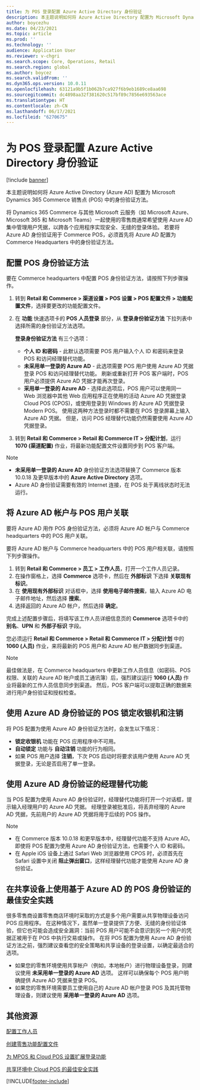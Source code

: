 ```yaml
---
title: 为 POS 登录配置 Azure Active Directory 身份验证
description: 本主题说明如何将 Azure Active Directory 配置为 Microsoft Dynamics 365 Commerce 销售点中的身份验证方法。
author: boycezhu
ms.date: 04/23/2021
ms.topic: article
ms.prod: ''
ms.technology: ''
audience: Application User
ms.reviewer: v-chgri
ms.search.scope: Core, Operations, Retail
ms.search.region: global
ms.author: boycez
ms.search.validFrom: ''
ms.dyn365.ops.version: 10.0.11
ms.openlocfilehash: 63121a9b5f1b062b7ca927f6b9eb1689ce8aa698
ms.sourcegitcommit: dc4898aa32f381620c517bf89c7856e693563ace
ms.translationtype: HT
ms.contentlocale: zh-CN
ms.lasthandoff: 06/17/2021
ms.locfileid: "6270675"
---
```

# <a name="configure-azure-active-directory-authentication-for-pos-sign-in"></a>为 POS 登录配置 Azure Active Directory 身份验证

[!include [banner](includes/banner.md)]

本主题说明如何将 Azure Active Directory (Azure AD) 配置为 Microsoft Dynamics 365 Commerce 销售点 (POS) 中的身份验证方法。

将 Dynamics 365 Commerce 与其他 Microsoft 云服务（如 Microsoft Azure、Microsoft 365 和 Microsoft Teams）一起使用的零售商通常希望使用 Azure AD 集中管理用户凭据，以跨各个应用程序实现安全、无缝的登录体验。 若要将 Azure AD 身份验证用于 Commerce POS，必须首先将 Azure AD 配置为 Commerce Headquarters 中的身份验证方法。

## <a name="configure-pos-authentication-method"></a>配置 POS 身份验证方法

要在 Commerce headquarters 中配置 POS 身份验证方法，请按照下列步骤操作。
    
1. 转到 **Retail 和 Commerce \> 渠道设置 \> POS 设置 \> POS 配置文件 \> 功能配置文件**，选择要更改的功能配置文件。
1. 在 **功能** 快速选项卡的 **POS 人员登录** 部分，从 **登录身份验证方法** 下拉列表中选择所需的身份验证方法选项。

    **登录身份验证方法** 有三个选项：
    
    - **个人 ID 和密码** - 此默认选项需要 POS 用户输入个人 ID 和密码来登录 POS 和访问经理替代功能。
    - **未采用单一登录的 Azure AD** - 此选项需要 POS 用户使用 Azure AD 凭据登录 POS 和访问经理替代功能。 刷新或重新打开 POS 客户端时，POS 用户必须提供 Azure AD 凭据才能再次登录。
    - **采用单一登录的 Azure AD** - 选择此选项后，POS 用户可以使用同一 Web 浏览器中其他 Web 应用程序正在使用的活动 Azure AD 凭据登录 Cloud POS (CPOS)，或使用登录到 Windows 的 Azure AD 凭据登录 Modern POS。 使用这两种方法登录时都不需要在 POS 登录屏幕上输入 Azure AD 凭据。 但是，访问 POS 经理替代功能仍然需要使用 Azure AD 凭据登录。

1. 转到 **Retail 和 Commerce > Retail 和 Commerce IT > 分配计划**，运行 **1070 (渠道配置)** 作业，将最新功能配置文件设置同步到 POS 客户端。

> [!NOTE]
> - **未采用单一登录的 Azure AD** 身份验证方法选项替换了 Commerce 版本 10.0.18 及更早版本中的 **Azure Active Directory** 选项。
> - Azure AD 身份验证需要有效的 Internet 连接，在 POS 处于离线状态时无法运行。

## <a name="associate-azure-ad-accounts-with-pos-users"></a>将 Azure AD 帐户与 POS 用户关联

要将 Azure AD 用作 POS 身份验证方法，必须将 Azure AD 帐户与 Commerce headquarters 中的 POS 用户关联。 

要将 Azure AD 帐户与 Commerce headquarters 中的 POS 用户相关联，请按照下列步骤操作。
    
1. 转到 **Retail 和 Commerce > 员工 > 工作人员**，打开一个工作人员记录。
1. 在操作窗格上，选择 **Commerce** 选项卡，然后在 **外部标识** 下选择 **关联现有标识**。 
1. 在 **使用现有外部标识** 对话框中，选择 **使用电子邮件搜索**，输入 Azure AD 电子邮件地址，然后选择 **搜索**。
1. 选择返回的 Azure AD 帐户，然后选择 **确定**。

完成上述配置步骤后，将填写该工作人员详细信息页的 **Commerce** 选项卡中的 **别名**、**UPN** 和 **外部子标识** 字段。

您必须运行 **Retail 和 Commerce > Retail 和 Commerce IT > 分配计划** 中的 **1060 (人员)** 作业，来将最新的 POS 用户和 Azure AD 帐户数据同步到渠道。

> [!NOTE]
> 最佳做法是，在 Commerce headquarters 中更新工作人员信息（如密码、POS 权限、关联的 Azure AD 帐户或员工通讯簿）后，强烈建议运行 **1060 (人员)** 作业将最新的工作人员信息同步到渠道。 然后，POS 客户端可以提取正确的数据来进行用户身份验证和授权检查。

## <a name="pos-lock-register-and-sign-out-with-azure-ad-authentication"></a>使用 Azure AD 身份验证的 POS 锁定收银机和注销

将 POS 配置为使用 Azure AD 身份验证方法时，会发生以下情况：

- **锁定收银机** 功能在 POS 应用程序中不可用。 
- **自动锁定** 功能与 **自动注销** 功能的行为相同。
- 如果 POS 用户选择 **注销**，下次 POS 启动时将要求该用户使用 Azure AD 凭据登录，无论是否启用了单一登录。

## <a name="manager-override-functionality-with-azure-ad-authentication"></a>使用 Azure AD 身份验证的经理替代功能

当 POS 配置为使用 Azure AD 身份验证时，经理替代功能将打开一个对话框，提示输入经理用户的 Azure AD 凭据。 经理登录被批准后，将丢弃经理的 Azure AD 凭据，先前用户的 Azure AD 凭据将用于后续的 POS 操作。

> [!NOTE]
> - 在 Commerce 版本 10.0.18 和更早版本中，经理替代功能不支持 Azure AD。 即使将 POS 配置为使用 Azure AD 身份验证方法，也需要个人 ID 和密码。
> - 在 Apple iOS 设备上通过 Safari Web 浏览器使用 CPOS 时，必须首先在 Safari 设置中关闭 **阻止弹出窗口**，这样经理替代功能才能使用 Azure AD 身份验证。 

## <a name="security-best-practices-for-azure-ad-based-pos-authentication-on-shared-devices"></a>在共享设备上使用基于 Azure AD 的 POS 身份验证的最佳安全实践

很多零售商设置零售商店环境时采取的方式是多个用户需要从共享物理设备访问 POS 应用程序。 在这种情况下，虽然单一登录提供了方便、无缝的身份验证体验，但它也可能会造成安全漏洞：当前 POS 用户可能不会意识到另一个用户的凭据正被用于在 POS 中执行交易或操作。 在将 POS 配置为使用 Azure AD 身份验证方法之前，强烈建议查看您的安全策略和共享设备的登录设置，以确定最适合的选项。

- 如果您的零售环境使用共享帐户（例如，本地帐户）进行物理设备登录，则建议使用 **未采用单一登录的 Azure AD** 选项。 这样可以确保每个 POS 用户明确提供 Azure AD 凭据来登录 POS。
- 如果您的零售环境需要员工使用自己的 Azure AD 帐户登录 POS 及其托管物理设备，则建议使用 **采用单一登录的 Azure AD** 选项。

## <a name="additional-resources"></a>其他资源

[配置工作人员](tasks/worker.md)

[创建零售功能配置文件](retail-functionality-profile.md)


[为 MPOS 和 Cloud POS 设置扩展登录功能](extended-logon.md)

[共享环境中 Cloud POS 的最佳安全实践](dev-itpro/secure-retail-cloud-pos.md)



[!INCLUDE[footer-include](../includes/footer-banner.md)]
